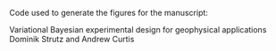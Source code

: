 Code used to generate the figures for the manuscript:

Variational Bayesian experimental design for geophysical applications
Dominik Strutz and Andrew Curtis

